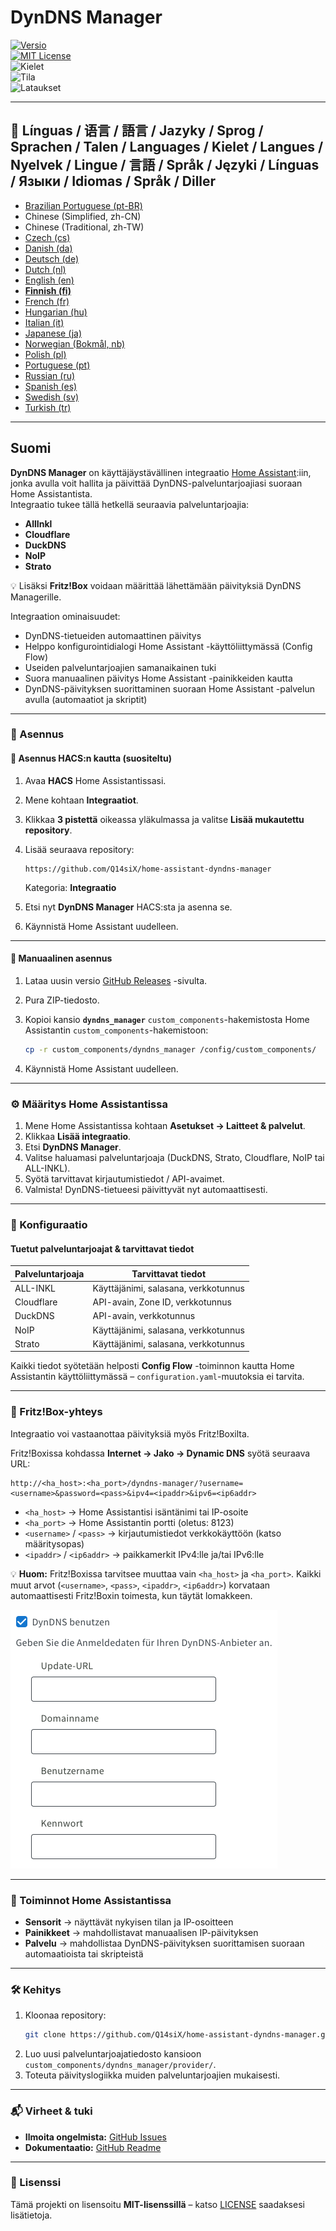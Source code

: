 # DynDNS Manager

[![Versio](https://img.shields.io/github/v/release/Q14siX/home-assistant-dyndns-manager)](https://github.com/Q14siX/home-assistant-dyndns-manager/releases)  
[![MIT License](https://img.shields.io/badge/License-MIT-green.svg)](LICENSE)  
![Kielet](https://img.shields.io/badge/languages-20-blue.svg)  
![Tila](https://img.shields.io/badge/status-stable-brightgreen.svg)  
![Lataukset](https://img.shields.io/github/downloads/Q14siX/home-assistant-dyndns-manager/total)

---

## 📌 Línguas / 语言 / 語言 / Jazyky / Sprog / Sprachen / Talen / Languages / Kielet / Langues / Nyelvek / Lingue / 言語 / Språk / Języki / Línguas / Языки / Idiomas / Språk / Diller
- [Brazilian Portuguese (pt-BR)](https://github.com/Q14siX/home-assistant-dyndns-manager/blob/main/README/README_PT-BR.md#portugues-brasileiro)
- Chinese (Simplified, zh-CN)
- Chinese (Traditional, zh-TW)
- [Czech (cs)](https://github.com/Q14siX/home-assistant-dyndns-manager/blob/main/README/README_CS.md#czech)
- [Danish (da)](https://github.com/Q14siX/home-assistant-dyndns-manager/blob/main/README/README_DA.md#dansk)
- [Deutsch (de)](https://github.com/Q14siX/home-assistant-dyndns-manager/blob/main/README/README_DE.md#deutsch)
- [Dutch (nl)](https://github.com/Q14siX/home-assistant-dyndns-manager/blob/main/README/README_NL.md#dutch)
- [English (en)](https://github.com/Q14siX/home-assistant-dyndns-manager/blob/main/README/README_EN.md#english)
- [**Finnish (fi)**](https://github.com/Q14siX/home-assistant-dyndns-manager/blob/main/README/README_FI.md#suomi)
- [French (fr)](https://github.com/Q14siX/home-assistant-dyndns-manager/blob/main/README/README_FR.md#français)
- [Hungarian (hu)](https://github.com/Q14siX/home-assistant-dyndns-manager/blob/main/README/README_HU.md#magyar)
- [Italian (it)](https://github.com/Q14siX/home-assistant-dyndns-manager/blob/main/README/README_IT.md#italiano)
- [Japanese (ja)](https://github.com/Q14siX/home-assistant-dyndns-manager/blob/main/README/README_JA.md#日本語)
- [Norwegian (Bokmål, nb)](https://github.com/Q14siX/home-assistant-dyndns-manager/blob/main/README/README_NB.md#norsk)
- [Polish (pl)](https://github.com/Q14siX/home-assistant-dyndns-manager/blob/main/README/README_PL.md#polski)
- [Portuguese (pt)](https://github.com/Q14siX/home-assistant-dyndns-manager/blob/main/README/README_PT.md#português)
- [Russian (ru)](https://github.com/Q14siX/home-assistant-dyndns-manager/blob/main/README/README_RU.md#pусский)
- [Spanish (es)](https://github.com/Q14siX/home-assistant-dyndns-manager/blob/main/README/README_ES.md#español)
- [Swedish (sv)](https://github.com/Q14siX/home-assistant-dyndns-manager/blob/main/README/README_SV.md#svenska)
- [Turkish (tr)](https://github.com/Q14siX/home-assistant-dyndns-manager/blob/main/README/README_TR.md#türkçe)

---

## Suomi

**DynDNS Manager** on käyttäjäystävällinen integraatio [Home Assistant](https://www.home-assistant.io/):iin, jonka avulla voit hallita ja päivittää DynDNS-palveluntarjoajiasi suoraan Home Assistantista.  
Integraatio tukee tällä hetkellä seuraavia palveluntarjoajia:

- **AllInkl**
- **Cloudflare**
- **DuckDNS**
- **NoIP**
- **Strato**

💡 Lisäksi **Fritz!Box** voidaan määrittää lähettämään päivityksiä DynDNS Managerille.

Integraation ominaisuudet:
- DynDNS-tietueiden automaattinen päivitys
- Helppo konfigurointidialogi Home Assistant -käyttöliittymässä (Config Flow)
- Useiden palveluntarjoajien samanaikainen tuki
- Suora manuaalinen päivitys Home Assistant -painikkeiden kautta
- DynDNS-päivityksen suorittaminen suoraan Home Assistant -palvelun avulla (automaatiot ja skriptit)

---

### 🚀 Asennus

#### 🔹 Asennus HACS:n kautta (suositeltu)

1. Avaa **HACS** Home Assistantissasi.
2. Mene kohtaan **Integraatiot**.
3. Klikkaa **3 pistettä** oikeassa yläkulmassa ja valitse **Lisää mukautettu repository**.
4. Lisää seuraava repository:

   ```
   https://github.com/Q14siX/home-assistant-dyndns-manager
   ```

   Kategoria: **Integraatio**

5. Etsi nyt **DynDNS Manager** HACS:sta ja asenna se.
6. Käynnistä Home Assistant uudelleen.

---

#### 🔹 Manuaalinen asennus

1. Lataa uusin versio [GitHub Releases](https://github.com/Q14siX/home-assistant-dyndns-manager/releases) -sivulta.
2. Pura ZIP-tiedosto.
3. Kopioi kansio **`dyndns_manager`** `custom_components`-hakemistosta Home Assistantin `custom_components`-hakemistoon:

   ```bash
   cp -r custom_components/dyndns_manager /config/custom_components/
   ```

4. Käynnistä Home Assistant uudelleen.

---

### ⚙️ Määritys Home Assistantissa

1. Mene Home Assistantissa kohtaan **Asetukset → Laitteet & palvelut**.
2. Klikkaa **Lisää integraatio**.
3. Etsi **DynDNS Manager**.
4. Valitse haluamasi palveluntarjoaja (DuckDNS, Strato, Cloudflare, NoIP tai ALL-INKL).
5. Syötä tarvittavat kirjautumistiedot / API-avaimet.
6. Valmista! DynDNS-tietueesi päivittyvät nyt automaattisesti.

---

### 📄 Konfiguraatio

#### Tuetut palveluntarjoajat & tarvittavat tiedot

| Palveluntarjoaja | Tarvittavat tiedot |
|------------------|-------------------|
| ALL-INKL         | Käyttäjänimi, salasana, verkkotunnus |
| Cloudflare       | API-avain, Zone ID, verkkotunnus |
| DuckDNS          | API-avain, verkkotunnus |
| NoIP             | Käyttäjänimi, salasana, verkkotunnus |
| Strato           | Käyttäjänimi, salasana, verkkotunnus |

Kaikki tiedot syötetään helposti **Config Flow** -toiminnon kautta Home Assistantin käyttöliittymässä – `configuration.yaml`-muutoksia ei tarvita.

---

### 📡 Fritz!Box-yhteys

Integraatio voi vastaanottaa päivityksiä myös Fritz!Boxilta.

Fritz!Boxissa kohdassa **Internet → Jako → Dynamic DNS** syötä seuraava URL:

```
http://<ha_host>:<ha_port>/dyndns-manager/?username=<username>&password=<pass>&ipv4=<ipaddr>&ipv6=<ip6addr>
```

- `<ha_host>` → Home Assistantisi isäntänimi tai IP-osoite
- `<ha_port>` → Home Assistantin portti (oletus: 8123)
- `<username>` / `<pass>` → kirjautumistiedot verkkokäyttöön (katso määritysopas)
- `<ipaddr>` / `<ip6addr>` → paikkamerkit IPv4:lle ja/tai IPv6:lle

💡 **Huom:** Fritz!Boxissa tarvitsee muuttaa vain `<ha_host>` ja `<ha_port>`. Kaikki muut arvot (`<username>`, `<pass>`, `<ipaddr>`, `<ip6addr>`) korvataan automaattisesti Fritz!Boxin toimesta, kun täytät lomakkeen.

![FRITZ!BOX syöttölomake](https://raw.githubusercontent.com/Q14siX/home-assistant-dyndns-manager/master/images/FRITZ!Box.png)

---

### 🔘 Toiminnot Home Assistantissa

- **Sensorit** → näyttävät nykyisen tilan ja IP-osoitteen
- **Painikkeet** → mahdollistavat manuaalisen IP-päivityksen
- **Palvelu** → mahdollistaa DynDNS-päivityksen suorittamisen suoraan automaatioista tai skripteistä

---

### 🛠 Kehitys

1. Kloonaa repository:
   ```bash
   git clone https://github.com/Q14siX/home-assistant-dyndns-manager.git
   ```
2. Luo uusi palveluntarjoajatiedosto kansioon `custom_components/dyndns_manager/provider/`.
3. Toteuta päivityslogiikka muiden palveluntarjoajien mukaisesti.

---

### 📬 Virheet & tuki

- **Ilmoita ongelmista:** [GitHub Issues](https://github.com/Q14siX/home-assistant-dyndns-manager/issues)  
- **Dokumentaatio:** [GitHub Readme](https://github.com/Q14siX/home-assistant-dyndns-manager)

---

### 📜 Lisenssi

Tämä projekti on lisensoitu **MIT-lisenssillä** – katso [LICENSE](https://github.com/Q14siX/home-assistant-dyndns-manager/blob/main/LICENSE) saadaksesi lisätietoja.
